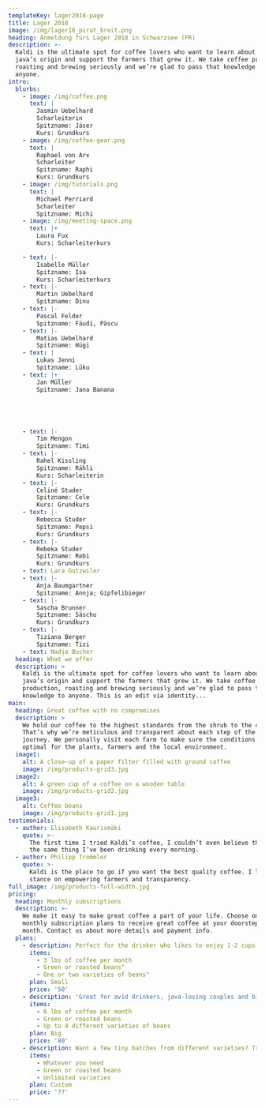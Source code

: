 ```yaml
---
templateKey: lager2018-page
title: Lager 2018
image: /img/lager18_pirat_breit.png
heading: Anmeldung fürs Lager 2018 in Schwarzsee (FR)
description: >-
  Kaldi is the ultimate spot for coffee lovers who want to learn about their
  java’s origin and support the farmers that grew it. We take coffee production,
  roasting and brewing seriously and we’re glad to pass that knowledge to
  anyone.
intro:
  blurbs:
    - image: /img/coffee.png
      text: |
        Jasmin Uebelhard
        Scharleiterin
        Spitzname: Jäser
        Kurs: Grundkurs 
    - image: /img/coffee-gear.png
      text: |
        Raphael von Arx 
        Scharleiter
        Spitzname: Raphi
        Kurs: Grundkurs
    - image: /img/tutorials.png
      text: |
        Michael Perriard
        Scharleiter 
        Spitzname: Michi 
    - image: /img/meeting-space.png
      text: |+
        Laura Fux
        Kurs: Scharleiterkurs

    - text: |-
        Isabelle Müller
        Spitzname: Isa
        Kurs: Scharleiterkurs
    - text: |-
        Martin Uebelhard
        Spitzname: Dinu
    - text: |-
        Pascal Felder
        Spitzname: Fäudi, Päscu
    - text: |-
        Matias Uebelhard
        Spitzname: Hügi
    - text: |
        Lukas Jenni
        Spitzname: Lüku
    - text: |+
        Jan Müller
        Spitzname: Jana Banana





    - text: |-
        Tim Mengon
        Spitzname: Timi
    - text: |-
        Rahel Kissling
        Spitzname: Rähli
        Kurs: Scharleiterin
    - text: |-
        Celiné Studer
        Spitzname: Cele
        Kurs: Grundkurs
    - text: |-
        Rebecca Studer 
        Spitzname: Pepsi
        Kurs: Grundkurs
    - text: |-
        Rebeka Studer
        Spitzname: Rebi
        Kurs: Grundkurs
    - text: Lara Gutzwiler
    - text: |-
        Anja Baumgartner
        Spitzname: Annja; Gipfelibieger
    - text: |-
        Sascha Brunner
        Spitzname: Säschu
        Kurs: Grundkurs
    - text: |-
        Tiziana Berger
        Spitzname: Tizi
    - text: Nadja Bucher
  heading: What we offer
  description: >
    Kaldi is the ultimate spot for coffee lovers who want to learn about their
    java’s origin and support the farmers that grew it. We take coffee
    production, roasting and brewing seriously and we’re glad to pass that
    knowledge to anyone. This is an edit via identity...
main:
  heading: Great coffee with no compromises
  description: >
    We hold our coffee to the highest standards from the shrub to the cup.
    That’s why we’re meticulous and transparent about each step of the coffee’s
    journey. We personally visit each farm to make sure the conditions are
    optimal for the plants, farmers and the local environment.
  image1:
    alt: A close-up of a paper filter filled with ground coffee
    image: /img/products-grid3.jpg
  image2:
    alt: A green cup of a coffee on a wooden table
    image: /img/products-grid2.jpg
  image3:
    alt: Coffee beans
    image: /img/products-grid1.jpg
testimonials:
  - author: Elisabeth Kaurismäki
    quote: >-
      The first time I tried Kaldi’s coffee, I couldn’t even believe that was
      the same thing I’ve been drinking every morning.
  - author: Philipp Trommler
    quote: >-
      Kaldi is the place to go if you want the best quality coffee. I love their
      stance on empowering farmers and transparency.
full_image: /img/products-full-width.jpg
pricing:
  heading: Monthly subscriptions
  description: >-
    We make it easy to make great coffee a part of your life. Choose one of our
    monthly subscription plans to receive great coffee at your doorstep each
    month. Contact us about more details and payment info.
  plans:
    - description: Perfect for the drinker who likes to enjoy 1-2 cups per day.
      items:
        - 3 lbs of coffee per month
        - Green or roasted beans"
        - One or two varieties of beans"
      plan: Small
      price: '50'
    - description: 'Great for avid drinkers, java-loving couples and bigger crowds'
      items:
        - 6 lbs of coffee per month
        - Green or roasted beans
        - Up to 4 different varieties of beans
      plan: Big
      price: '80'
    - description: Want a few tiny batches from different varieties? Try our custom plan
      items:
        - Whatever you need
        - Green or roasted beans
        - Unlimited varieties
      plan: Custom
      price: '??'
---
```


